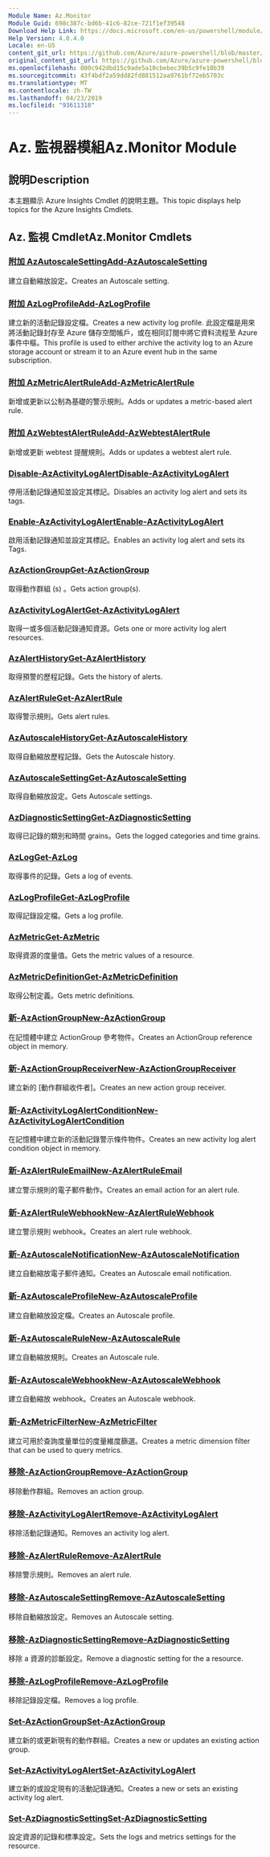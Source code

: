 ```yaml
---
Module Name: Az.Monitor
Module Guid: 698c387c-bd6b-41c6-82ce-721f1ef39548
Download Help Link: https://docs.microsoft.com/en-us/powershell/module/az.monitor
Help Version: 4.0.4.0
Locale: en-US
content_git_url: https://github.com/Azure/azure-powershell/blob/master/src/Monitor/Monitor/help/Az.Monitor.md
original_content_git_url: https://github.com/Azure/azure-powershell/blob/master/src/Monitor/Monitor/help/Az.Monitor.md
ms.openlocfilehash: 800c942dbd15c9ade5a10cbebec39b5c9fe10b39
ms.sourcegitcommit: 43f4bdf2a59dd82fd881512aa9761bf72eb5703c
ms.translationtype: MT
ms.contentlocale: zh-TW
ms.lasthandoff: 04/23/2019
ms.locfileid: "93611318"
---
```

# <span data-ttu-id="6581b-101">Az. 監視器模組</span><span class="sxs-lookup"><span data-stu-id="6581b-101">Az.Monitor Module</span></span>
## <span data-ttu-id="6581b-102">說明</span><span class="sxs-lookup"><span data-stu-id="6581b-102">Description</span></span>
<span data-ttu-id="6581b-103">本主題顯示 Azure Insights Cmdlet 的說明主題。</span><span class="sxs-lookup"><span data-stu-id="6581b-103">This topic displays help topics for the Azure Insights Cmdlets.</span></span>

## <span data-ttu-id="6581b-104">Az. 監視 Cmdlet</span><span class="sxs-lookup"><span data-stu-id="6581b-104">Az.Monitor Cmdlets</span></span>
### [<span data-ttu-id="6581b-105">附加 AzAutoscaleSetting</span><span class="sxs-lookup"><span data-stu-id="6581b-105">Add-AzAutoscaleSetting</span></span>](Add-AzAutoscaleSetting.md)
<span data-ttu-id="6581b-106">建立自動縮放設定。</span><span class="sxs-lookup"><span data-stu-id="6581b-106">Creates an Autoscale setting.</span></span>

### [<span data-ttu-id="6581b-107">附加 AzLogProfile</span><span class="sxs-lookup"><span data-stu-id="6581b-107">Add-AzLogProfile</span></span>](Add-AzLogProfile.md)
<span data-ttu-id="6581b-108">建立新的活動記錄設定檔。</span><span class="sxs-lookup"><span data-stu-id="6581b-108">Creates a new activity log profile.</span></span> <span data-ttu-id="6581b-109">此設定檔是用來將活動記錄封存至 Azure 儲存空間帳戶，或在相同訂閱中將它資料流程至 Azure 事件中樞。</span><span class="sxs-lookup"><span data-stu-id="6581b-109">This profile is used to either archive the activity log to an Azure storage account or stream it to an Azure event hub in the same subscription.</span></span> 

### [<span data-ttu-id="6581b-110">附加 AzMetricAlertRule</span><span class="sxs-lookup"><span data-stu-id="6581b-110">Add-AzMetricAlertRule</span></span>](Add-AzMetricAlertRule.md)
<span data-ttu-id="6581b-111">新增或更新以公制為基礎的警示規則。</span><span class="sxs-lookup"><span data-stu-id="6581b-111">Adds or updates a metric-based alert rule.</span></span>

### [<span data-ttu-id="6581b-112">附加 AzWebtestAlertRule</span><span class="sxs-lookup"><span data-stu-id="6581b-112">Add-AzWebtestAlertRule</span></span>](Add-AzWebtestAlertRule.md)
<span data-ttu-id="6581b-113">新增或更新 webtest 提醒規則。</span><span class="sxs-lookup"><span data-stu-id="6581b-113">Adds or updates a webtest alert rule.</span></span>

### [<span data-ttu-id="6581b-114">Disable-AzActivityLogAlert</span><span class="sxs-lookup"><span data-stu-id="6581b-114">Disable-AzActivityLogAlert</span></span>](Disable-AzActivityLogAlert.md)
<span data-ttu-id="6581b-115">停用活動記錄通知並設定其標記。</span><span class="sxs-lookup"><span data-stu-id="6581b-115">Disables an activity log alert and sets its tags.</span></span>

### [<span data-ttu-id="6581b-116">Enable-AzActivityLogAlert</span><span class="sxs-lookup"><span data-stu-id="6581b-116">Enable-AzActivityLogAlert</span></span>](Enable-AzActivityLogAlert.md)
<span data-ttu-id="6581b-117">啟用活動記錄通知並設定其標記。</span><span class="sxs-lookup"><span data-stu-id="6581b-117">Enables an activity log alert and sets its Tags.</span></span>

### [<span data-ttu-id="6581b-118">AzActionGroup</span><span class="sxs-lookup"><span data-stu-id="6581b-118">Get-AzActionGroup</span></span>](Get-AzActionGroup.md)
<span data-ttu-id="6581b-119">取得動作群組 (s) 。</span><span class="sxs-lookup"><span data-stu-id="6581b-119">Gets action group(s).</span></span>

### [<span data-ttu-id="6581b-120">AzActivityLogAlert</span><span class="sxs-lookup"><span data-stu-id="6581b-120">Get-AzActivityLogAlert</span></span>](Get-AzActivityLogAlert.md)
<span data-ttu-id="6581b-121">取得一或多個活動記錄通知資源。</span><span class="sxs-lookup"><span data-stu-id="6581b-121">Gets one or more activity log alert resources.</span></span>

### [<span data-ttu-id="6581b-122">AzAlertHistory</span><span class="sxs-lookup"><span data-stu-id="6581b-122">Get-AzAlertHistory</span></span>](Get-AzAlertHistory.md)
<span data-ttu-id="6581b-123">取得預警的歷程記錄。</span><span class="sxs-lookup"><span data-stu-id="6581b-123">Gets the history of alerts.</span></span>

### [<span data-ttu-id="6581b-124">AzAlertRule</span><span class="sxs-lookup"><span data-stu-id="6581b-124">Get-AzAlertRule</span></span>](Get-AzAlertRule.md)
<span data-ttu-id="6581b-125">取得警示規則。</span><span class="sxs-lookup"><span data-stu-id="6581b-125">Gets alert rules.</span></span>

### [<span data-ttu-id="6581b-126">AzAutoscaleHistory</span><span class="sxs-lookup"><span data-stu-id="6581b-126">Get-AzAutoscaleHistory</span></span>](Get-AzAutoscaleHistory.md)
<span data-ttu-id="6581b-127">取得自動縮放歷程記錄。</span><span class="sxs-lookup"><span data-stu-id="6581b-127">Gets the Autoscale history.</span></span>

### [<span data-ttu-id="6581b-128">AzAutoscaleSetting</span><span class="sxs-lookup"><span data-stu-id="6581b-128">Get-AzAutoscaleSetting</span></span>](Get-AzAutoscaleSetting.md)
<span data-ttu-id="6581b-129">取得自動縮放設定。</span><span class="sxs-lookup"><span data-stu-id="6581b-129">Gets Autoscale settings.</span></span>

### [<span data-ttu-id="6581b-130">AzDiagnosticSetting</span><span class="sxs-lookup"><span data-stu-id="6581b-130">Get-AzDiagnosticSetting</span></span>](Get-AzDiagnosticSetting.md)
<span data-ttu-id="6581b-131">取得已記錄的類別和時間 grains。</span><span class="sxs-lookup"><span data-stu-id="6581b-131">Gets the logged categories and time grains.</span></span>

### [<span data-ttu-id="6581b-132">AzLog</span><span class="sxs-lookup"><span data-stu-id="6581b-132">Get-AzLog</span></span>](Get-AzLog.md)
<span data-ttu-id="6581b-133">取得事件的記錄。</span><span class="sxs-lookup"><span data-stu-id="6581b-133">Gets a log of events.</span></span>

### [<span data-ttu-id="6581b-134">AzLogProfile</span><span class="sxs-lookup"><span data-stu-id="6581b-134">Get-AzLogProfile</span></span>](Get-AzLogProfile.md)
<span data-ttu-id="6581b-135">取得記錄設定檔。</span><span class="sxs-lookup"><span data-stu-id="6581b-135">Gets a log profile.</span></span>

### [<span data-ttu-id="6581b-136">AzMetric</span><span class="sxs-lookup"><span data-stu-id="6581b-136">Get-AzMetric</span></span>](Get-AzMetric.md)
<span data-ttu-id="6581b-137">取得資源的度量值。</span><span class="sxs-lookup"><span data-stu-id="6581b-137">Gets the metric values of a resource.</span></span>

### [<span data-ttu-id="6581b-138">AzMetricDefinition</span><span class="sxs-lookup"><span data-stu-id="6581b-138">Get-AzMetricDefinition</span></span>](Get-AzMetricDefinition.md)
<span data-ttu-id="6581b-139">取得公制定義。</span><span class="sxs-lookup"><span data-stu-id="6581b-139">Gets metric definitions.</span></span>

### [<span data-ttu-id="6581b-140">新-AzActionGroup</span><span class="sxs-lookup"><span data-stu-id="6581b-140">New-AzActionGroup</span></span>](New-AzActionGroup.md)
<span data-ttu-id="6581b-141">在記憶體中建立 ActionGroup 參考物件。</span><span class="sxs-lookup"><span data-stu-id="6581b-141">Creates an ActionGroup reference object in memory.</span></span>

### [<span data-ttu-id="6581b-142">新-AzActionGroupReceiver</span><span class="sxs-lookup"><span data-stu-id="6581b-142">New-AzActionGroupReceiver</span></span>](New-AzActionGroupReceiver.md)
<span data-ttu-id="6581b-143">建立新的 [動作群組收件者]。</span><span class="sxs-lookup"><span data-stu-id="6581b-143">Creates an new action group receiver.</span></span>

### [<span data-ttu-id="6581b-144">新-AzActivityLogAlertCondition</span><span class="sxs-lookup"><span data-stu-id="6581b-144">New-AzActivityLogAlertCondition</span></span>](New-AzActivityLogAlertCondition.md)
<span data-ttu-id="6581b-145">在記憶體中建立新的活動記錄警示條件物件。</span><span class="sxs-lookup"><span data-stu-id="6581b-145">Creates an new activity log alert condition object in memory.</span></span>

### [<span data-ttu-id="6581b-146">新-AzAlertRuleEmail</span><span class="sxs-lookup"><span data-stu-id="6581b-146">New-AzAlertRuleEmail</span></span>](New-AzAlertRuleEmail.md)
<span data-ttu-id="6581b-147">建立警示規則的電子郵件動作。</span><span class="sxs-lookup"><span data-stu-id="6581b-147">Creates an email action for an alert rule.</span></span>

### [<span data-ttu-id="6581b-148">新-AzAlertRuleWebhook</span><span class="sxs-lookup"><span data-stu-id="6581b-148">New-AzAlertRuleWebhook</span></span>](New-AzAlertRuleWebhook.md)
<span data-ttu-id="6581b-149">建立警示規則 webhook。</span><span class="sxs-lookup"><span data-stu-id="6581b-149">Creates an alert rule webhook.</span></span>

### [<span data-ttu-id="6581b-150">新-AzAutoscaleNotification</span><span class="sxs-lookup"><span data-stu-id="6581b-150">New-AzAutoscaleNotification</span></span>](New-AzAutoscaleNotification.md)
<span data-ttu-id="6581b-151">建立自動縮放電子郵件通知。</span><span class="sxs-lookup"><span data-stu-id="6581b-151">Creates an Autoscale email notification.</span></span>

### [<span data-ttu-id="6581b-152">新-AzAutoscaleProfile</span><span class="sxs-lookup"><span data-stu-id="6581b-152">New-AzAutoscaleProfile</span></span>](New-AzAutoscaleProfile.md)
<span data-ttu-id="6581b-153">建立自動縮放設定檔。</span><span class="sxs-lookup"><span data-stu-id="6581b-153">Creates an Autoscale profile.</span></span>

### [<span data-ttu-id="6581b-154">新-AzAutoscaleRule</span><span class="sxs-lookup"><span data-stu-id="6581b-154">New-AzAutoscaleRule</span></span>](New-AzAutoscaleRule.md)
<span data-ttu-id="6581b-155">建立自動縮放規則。</span><span class="sxs-lookup"><span data-stu-id="6581b-155">Creates an Autoscale rule.</span></span>

### [<span data-ttu-id="6581b-156">新-AzAutoscaleWebhook</span><span class="sxs-lookup"><span data-stu-id="6581b-156">New-AzAutoscaleWebhook</span></span>](New-AzAutoscaleWebhook.md)
<span data-ttu-id="6581b-157">建立自動縮放 webhook。</span><span class="sxs-lookup"><span data-stu-id="6581b-157">Creates an Autoscale webhook.</span></span>

### [<span data-ttu-id="6581b-158">新-AzMetricFilter</span><span class="sxs-lookup"><span data-stu-id="6581b-158">New-AzMetricFilter</span></span>](New-AzMetricFilter.md)
<span data-ttu-id="6581b-159">建立可用於查詢度量單位的度量維度篩選。</span><span class="sxs-lookup"><span data-stu-id="6581b-159">Creates a metric dimension filter that can be used to query metrics.</span></span>

### [<span data-ttu-id="6581b-160">移除-AzActionGroup</span><span class="sxs-lookup"><span data-stu-id="6581b-160">Remove-AzActionGroup</span></span>](Remove-AzActionGroup.md)
<span data-ttu-id="6581b-161">移除動作群組。</span><span class="sxs-lookup"><span data-stu-id="6581b-161">Removes an action group.</span></span>

### [<span data-ttu-id="6581b-162">移除-AzActivityLogAlert</span><span class="sxs-lookup"><span data-stu-id="6581b-162">Remove-AzActivityLogAlert</span></span>](Remove-AzActivityLogAlert.md)
<span data-ttu-id="6581b-163">移除活動記錄通知。</span><span class="sxs-lookup"><span data-stu-id="6581b-163">Removes an activity log alert.</span></span>

### [<span data-ttu-id="6581b-164">移除-AzAlertRule</span><span class="sxs-lookup"><span data-stu-id="6581b-164">Remove-AzAlertRule</span></span>](Remove-AzAlertRule.md)
<span data-ttu-id="6581b-165">移除警示規則。</span><span class="sxs-lookup"><span data-stu-id="6581b-165">Removes an alert rule.</span></span>

### [<span data-ttu-id="6581b-166">移除-AzAutoscaleSetting</span><span class="sxs-lookup"><span data-stu-id="6581b-166">Remove-AzAutoscaleSetting</span></span>](Remove-AzAutoscaleSetting.md)
<span data-ttu-id="6581b-167">移除自動縮放設定。</span><span class="sxs-lookup"><span data-stu-id="6581b-167">Removes an Autoscale setting.</span></span>

### [<span data-ttu-id="6581b-168">移除-AzDiagnosticSetting</span><span class="sxs-lookup"><span data-stu-id="6581b-168">Remove-AzDiagnosticSetting</span></span>](Remove-AzDiagnosticSetting.md)
<span data-ttu-id="6581b-169">移除 a 資源的診斷設定。</span><span class="sxs-lookup"><span data-stu-id="6581b-169">Remove a diagnostic setting for the a resource.</span></span>

### [<span data-ttu-id="6581b-170">移除-AzLogProfile</span><span class="sxs-lookup"><span data-stu-id="6581b-170">Remove-AzLogProfile</span></span>](Remove-AzLogProfile.md)
<span data-ttu-id="6581b-171">移除記錄設定檔。</span><span class="sxs-lookup"><span data-stu-id="6581b-171">Removes a log profile.</span></span>

### [<span data-ttu-id="6581b-172">Set-AzActionGroup</span><span class="sxs-lookup"><span data-stu-id="6581b-172">Set-AzActionGroup</span></span>](Set-AzActionGroup.md)
<span data-ttu-id="6581b-173">建立新的或更新現有的動作群組。</span><span class="sxs-lookup"><span data-stu-id="6581b-173">Creates a new or updates an existing action group.</span></span>

### [<span data-ttu-id="6581b-174">Set-AzActivityLogAlert</span><span class="sxs-lookup"><span data-stu-id="6581b-174">Set-AzActivityLogAlert</span></span>](Set-AzActivityLogAlert.md)
<span data-ttu-id="6581b-175">建立新的或設定現有的活動記錄通知。</span><span class="sxs-lookup"><span data-stu-id="6581b-175">Creates a new or sets an existing activity log alert.</span></span>

### [<span data-ttu-id="6581b-176">Set-AzDiagnosticSetting</span><span class="sxs-lookup"><span data-stu-id="6581b-176">Set-AzDiagnosticSetting</span></span>](Set-AzDiagnosticSetting.md)
<span data-ttu-id="6581b-177">設定資源的記錄和標準設定。</span><span class="sxs-lookup"><span data-stu-id="6581b-177">Sets the logs and metrics settings for the resource.</span></span>

